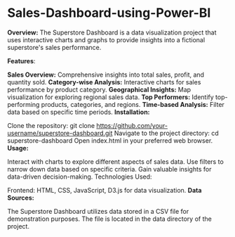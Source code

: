 # Sales-Dashboard-using-Power-BI
**Overview:**
The Superstore Dashboard is a data visualization project that uses interactive charts and graphs to provide insights into a fictional superstore's sales performance.

**Features**:

**Sales Overview:** Comprehensive insights into total sales, profit, and quantity sold.
**Category-wise Analysis:** Interactive charts for sales performance by product category.
**Geographical Insights:** Map visualization for exploring regional sales data.
**Top Performers:** Identify top-performing products, categories, and regions.
**Time-based Analysis:** Filter data based on specific time periods.
**Installation:**

Clone the repository: git clone https://github.com/your-username/superstore-dashboard.git
Navigate to the project directory: cd superstore-dashboard
Open index.html in your preferred web browser.
**Usage:**

Interact with charts to explore different aspects of sales data.
Use filters to narrow down data based on specific criteria.
Gain valuable insights for data-driven decision-making.
Technologies Used:

Frontend: HTML, CSS, JavaScript, D3.js for data visualization.
**Data Sources:**

The Superstore Dashboard utilizes data stored in a CSV file for demonstration purposes. The file is located in the data directory of the project.
